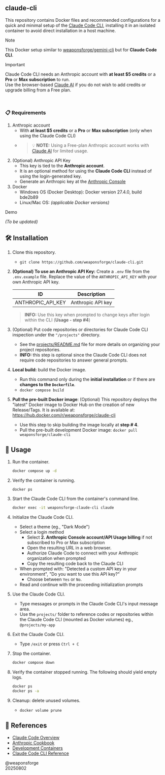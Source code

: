 ## claude-cli

This repository contains Docker files and recommended configurations for a quick and minimal setup of the [Claude Code CLI](https://docs.anthropic.com/en/docs/claude-code/overview), installing it in an isolated container to avoid direct installation in a host machine.

> [!NOTE]
> This Docker setup similar to [weaponsforge/gemini-cli](https://github.com/weaponsforge/gemini-cli) but for **Claude Code CLI**.

> [!IMPORTANT]
> Claude Code CLI needs an Anthropic account with **at least $5 credits** or a **Pro** or **Max subscription** to run.<br>
> Use the browser-based [Claude AI](https://claude.ai/) if you do not wish to add credits or upgrade billing from a Free plan.

<br>

### 📋 Requirements

1. Anthropic account
   - With **at least $5 credits** or a **Pro** or **Max subscription** (only when using the Claude Code CLI)
   - > 💡 **NOTE:** Using a Free-plan Anthropic account works with [Claude AI](https://claude.ai/) for limited usage.
2. (Optional) Anthropic API Key
   - This key is tied to the **Anthropic account**.
   - It is an optional method for using the **Claude Code CLI** instead of using the login-generated key.
   - Generate an Anthropic key at the [Anthropic Console](https://console.anthropic.com/settings/keys)
2. Docker
   - Windows OS (Docker Desktop): Docker version 27.4.0, build bde2b89
   - Linux/Mac OS: _(applicable Docker versions)_

Demo

_(To be updated)_

## 🛠️ Installation

1. Clone this repository.
   - `git clone https://github.com/weaponsforge/claude-cli.git`

2. **(Optional) To use an Anthropic API Key:** Create a `.env` file from the `.env.example` file. Replace the value of the `ANTHROPIC_API_KEY` with your own Anthropic API key.

   | ID | Description |
   | --- | --- |
   | ANTHROPIC_API_KEY | Anthropic API key |

   > **INFO:** Use this key when prompted to change keys after login within the CLI (**Usage - step #4**)

3. (Optional) Put code repositories or directories for Claude Code CLI inspection under the `"/projects"` directory.
   - See  the [projects/README.md](projects/README.md) file for more details on organizing your project repositories.
   - **INFO:** this step is optional since the Claude Code CLI does not require code repositories to answer general prompts.

4. **Local build:** build the Docker image.
   - Run this command only during the **initial installation** or if there are **changes to the `Dockerfile`**.<br>
   - `docker compose build`

5. **Pull the pre-built Docker image**: (Optional) This repository deploys the "latest" Docker image to Docker Hub on the creation of new Release/Tags. It is available at: https://hub.docker.com/r/weaponsforge/claude-cli
   - Use this step to skip building the image locally at **step # 4**.
   - Pull the pre-built development Docker image:
      `docker pull weaponsforge/claude-cli`

## 📖 Usage

1. Run the container.
   ```sh
   docker compose up -d
   ```

2. Verify the container is running.
   ```sh
   docker ps
   ```

3. Start the Claude Code CLI from the container's command line.
   ```sh
   docker exec -it weaponsforge-claude-cli claude
   ```

4. Initialize the Claude Code CLI.
   - Select a theme (eg., "Dark Mode")
   - Select a login method
      - Select **2. Anthropic Console account/API Usage billing** if not subscribed to Pro or Max subscription
      - Open the resulting URL in a web browser.
      - Authorize Claude Code to connect with your Anthropic organization when prompted
      - Copy the resulting code back to the Claude CLI
   - When prompted with: "Detected a custom API key in your environment", "Do you want to use this API key?"
      - Choose between `Yes` or `No`.
   - Read and continue with the proceeding initialization prompts

4. Use the Claude Code CLI.
   - Type messages or prompts in the Claude Code CLI's input message area.
   - Use the `projects/` folder to reference codes or repositories within the Claude Code CLI (mounted as Docker volumes) eg., `@projects/my-app`

5. Exit the Claude Code CLI.
   - Type `/exit` or press `Ctrl + C`

6. Stop the container.
   ```sh
   docker compose down
   ```

7. Verify the container stopped running. The following should yield empty logs.
   ```sh
   docker ps
   docker ps -a
   ```

8. Cleanup: delete unused volumes.
   - `docker volume prune`

## 📝 References

- [Claude Code Overview](https://docs.anthropic.com/en/docs/claude-code/overview)
- [Anthropic Cookbook](https://github.com/anthropics/anthropic-cookbook)
- [Development Containers](https://docs.anthropic.com/en/docs/claude-code/devcontainer)
- [Claude Code CLI Reference](https://docs.anthropic.com/en/docs/claude-code/cli-reference)

@weaponsforge<br>
20250802

